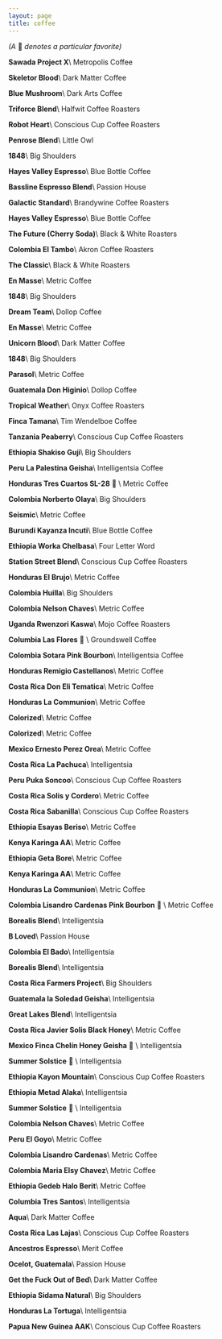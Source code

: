 ```yaml
---
layout: page
title: coffee
---
```


<span class="grey-text interjection-text">
  <em>(A </em>
  🐻
  <em>denotes a particular favorite)</em>
</span>

**Sawada Project X**\\
<span class="grey-text">Metropolis Coffee</span>

**Skeletor Blood**\\
<span class="grey-text">Dark Matter Coffee</span>

**Blue Mushroom**\\
<span class="grey-text">Dark Arts Coffee</span>

**Triforce Blend**\\
<span class="grey-text">Halfwit Coffee Roasters</span>

**Robot Heart**\\
<span class="grey-text">Conscious Cup Coffee Roasters</span>

**Penrose Blend**\\
<span class="grey-text">Little Owl</span>

**1848**\\
<span class="grey-text">Big Shoulders</span>

**Hayes Valley Espresso**\\
<span class="grey-text">Blue Bottle Coffee</span>

**Bassline Espresso Blend**\\
<span class="grey-text">Passion House</span>

**Galactic Standard**\\
<span class="grey-text">Brandywine Coffee Roasters</span>

**Hayes Valley Espresso**\\
<span class="grey-text">Blue Bottle Coffee</span>

**The Future (Cherry Soda)**\\
<span class="grey-text">Black & White Roasters</span>

**Colombia El Tambo**\\
<span class="grey-text">Akron Coffee Roasters</span>

**The Classic**\\
<span class="grey-text">Black & White Roasters</span>

**En Masse**\\
<span class="grey-text">Metric Coffee</span>

**1848**\\
<span class="grey-text">Big Shoulders</span>

**Dream Team**\\
<span class="grey-text">Dollop Coffee</span>

**En Masse**\\
<span class="grey-text">Metric Coffee</span>

**Unicorn Blood**\\
<span class="grey-text">Dark Matter Coffee</span>

**1848**\\
<span class="grey-text">Big Shoulders</span>

**Parasol**\\
<span class="grey-text">Metric Coffee</span>

**Guatemala Don Higinio**\\
<span class="grey-text">Dollop Coffee</span>

**Tropical Weather**\\
<span class="grey-text">Onyx Coffee Roasters</span>

**Finca Tamana**\\
<span class="grey-text">Tim Wendelboe Coffee</span>

**Tanzania Peaberry**\\
<span class="grey-text">Conscious Cup Coffee Roasters</span>

**Ethiopia Shakiso Guji**\\
<span class="grey-text">Big Shoulders</span>

**Peru La Palestina Geisha**\\
<span class="grey-text">Intelligentsia Coffee</span>

**Honduras Tres Cuartos SL-28** 🐻 \\
<span class="grey-text">Metric Coffee</span>

**Colombia Norberto Olaya**\\
<span class="grey-text">Big Shoulders</span>

**Seismic**\\
<span class="grey-text">Metric Coffee</span>

**Burundi Kayanza Incuti**\\
<span class="grey-text">Blue Bottle Coffee</span>

**Ethiopia Worka Chelbasa**\\
<span class="grey-text">Four Letter Word</span>

**Station Street Blend**\\
<span class="grey-text">Conscious Cup Coffee Roasters</span>

**Honduras El Brujo**\\
<span class="grey-text">Metric Coffee</span>

**Colombia Huilla**\\
<span class="grey-text">Big Shoulders</span>

**Colombia Nelson Chaves**\\
<span class="grey-text">Metric Coffee</span>

**Uganda Rwenzori Kaswa**\\
<span class="grey-text">Mojo Coffee Roasters</span>

**Columbia Las Flores** 🐻 \\
<span class="grey-text">Groundswell Coffee</span>

**Colombia Sotara Pink Bourbon**\\
<span class="grey-text">Intelligentsia Coffee</span>

**Honduras Remigio Castellanos**\\
<span class="grey-text">Metric Coffee</span>

**Costa Rica Don Eli Tematica**\\
<span class="grey-text">Metric Coffee</span>

**Honduras La Communion**\\
<span class="grey-text">Metric Coffee</span>

**Colorized**\\
<span class="grey-text">Metric Coffee</span>

**Colorized**\\
<span class="grey-text">Metric Coffee</span>

**Mexico Ernesto Perez Orea**\\
<span class="grey-text">Metric Coffee</span>

**Costa Rica La Pachuca**\\
<span class="grey-text">Intelligentsia</span>

**Peru Puka Soncoo**\\
<span class="grey-text">Conscious Cup Coffee Roasters</span>

**Costa Rica Solis y Cordero**\\
<span class="grey-text">Metric Coffee</span>

**Costa Rica Sabanilla**\\
<span class="grey-text">Conscious Cup Coffee Roasters</span>

**Ethiopia Esayas Beriso**\\
<span class="grey-text">Metric Coffee</span>

**Kenya Karinga AA**\\
<span class="grey-text">Metric Coffee</span>

**Ethiopia Geta Bore**\\
<span class="grey-text">Metric Coffee</span>

**Kenya Karinga AA**\\
<span class="grey-text">Metric Coffee</span>

**Honduras La Communion**\\
<span class="grey-text">Metric Coffee</span>

**Colombia Lisandro Cardenas Pink Bourbon** 🐻 \\
<span class="grey-text">Metric Coffee</span>

**Borealis Blend**\\
<span class="grey-text">Intelligentsia</span>

**B Loved**\\
<span class="grey-text">Passion House</span>

**Colombia El Bado**\\
<span class="grey-text">Intelligentsia</span>

**Borealis Blend**\\
<span class="grey-text">Intelligentsia</span>

**Costa Rica Farmers Project**\\
<span class="grey-text">Big Shoulders</span>

**Guatemala la Soledad Geisha**\\
<span class="grey-text">Intelligentsia</span>

**Great Lakes Blend**\\
<span class="grey-text">Intelligentsia</span>

**Costa Rica Javier Solis Black Honey**\\
<span class="grey-text">Metric Coffee</span>

**Mexico Finca Chelín Honey Geisha** 🐻 \\
<span class="grey-text">Intelligentsia</span>

**Summer Solstice** 🐻 \\
<span class="grey-text">Intelligentsia</span>

**Ethiopia Kayon Mountain**\\
<span class="grey-text">Conscious Cup Coffee Roasters</span>

**Ethiopia Metad Alaka**\\
<span class="grey-text">Intelligentsia</span>

**Summer Solstice** 🐻 \\
<span class="grey-text">Intelligentsia</span>

**Colombia Nelson Chaves**\\
<span class="grey-text">Metric Coffee</span>

**Peru El Goyo**\\
<span class="grey-text">Metric Coffee</span>

**Colombia Lisandro Cardenas**\\
<span class="grey-text">Metric Coffee</span>

**Colombia Maria Elsy Chavez**\\
<span class="grey-text">Metric Coffee</span>

**Ethiopia Gedeb Halo Berit**\\
<span class="grey-text">Metric Coffee</span>

**Columbia Tres Santos**\\
<span class="grey-text">Intelligentsia </span>

**Aqua**\\
<span class="grey-text">Dark Matter Coffee</span>

**Costa Rica Las Lajas**\\
<span class="grey-text">Conscious Cup Coffee Roasters</span>

**Ancestros Espresso**\\
<span class="grey-text">Merit Coffee</span>

**Ocelot, Guatemala**\\
<span class="grey-text">Passion House</span>

**Get the Fuck Out of Bed**\\
<span class="grey-text">Dark Matter Coffee</span>

**Ethiopia Sidama Natural**\\
<span class="grey-text">Big Shoulders</span>

**Honduras La Tortuga**\\
<span class="grey-text">Intelligentsia</span>

**Papua New Guinea AAK**\\
<span class="grey-text">Conscious Cup Coffee Roasters</span>

